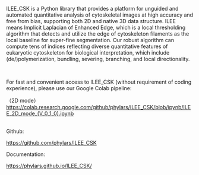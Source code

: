 ILEE_CSK is a Python library that provides a platform for unguided and automated quantitative analysis of cytoskeletal images at high accuracy and free from bias, supporting both 2D and native 3D data structure. ILEE means Implicit Laplacian of Enhanced Edge, which is a local thresholding algorithm that detects and utilize the edge of cytoskeleton filaments as the local baseline for super-fine segmentation. Our robust algorithm can compute tens of indices reflecting diverse quantitative features of eukaryotic cytoskeleton for biological interpretation, which include (de/)polymerization, bundling, severing, branching, and local directionality. 

<br/>

For fast and convenient access to ILEE_CSK (without requirement of coding experience), please use our Google Colab pipeline:

（2D mode）https://colab.research.google.com/github/phylars/ILEE_CSK/blob/ipynb/ILEE_2D_mode_(V_0_1_0).ipynb

<br/>
Github:

https://github.com/phylars/ILEE_CSK

Documentation:

https://phylars.github.io/ILEE_CSK/

